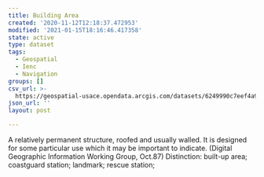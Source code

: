 ```yaml
---
title: Building Area
created: '2020-11-12T12:18:37.472953'
modified: '2021-01-15T18:16:46.417358'
state: active
type: dataset
tags:
  - Geospatial
  - Ienc
  - Navigation
groups: []
csv_url: >-
  https://geospatial-usace.opendata.arcgis.com/datasets/6249990c7eef4a9aaf72f716c02a5628_0.csv?outSR=%7B%22latestWkid%22%3A4326%2C%22wkid%22%3A4326%7D
json_url: ''
layout: post

---
```

A relatively permanent structure, roofed and usually walled. It is designed for some particular use which it may be important to indicate. (Digital Geographic Information Working Group, Oct.87) Distinction: built-up area; coastguard station; landmark; rescue station;
